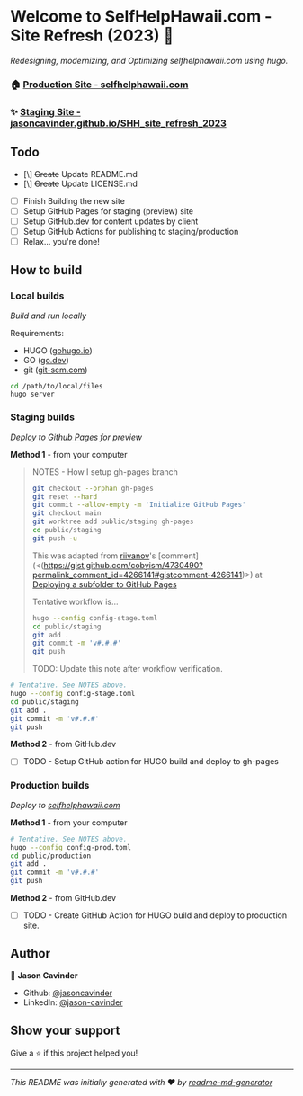 # Welcome to SelfHelpHawaii.com - Site Refresh (2023) 👋

_Redesigning, modernizing, and Optimizing selfhelphawaii.com using hugo._

### 🏠 [Production Site - selfhelphawaii.com](http://selfhelphawaii.com)

### ✨ [Staging Site - jasoncavinder.github.io/SHH_site_refresh_2023](https://jasoncavinder.github.io/SHH_site_refresh_2023)

## Todo
- [\\] ~~Create~~ Update README.md
- [\\] ~~Create~~ Update LICENSE.md
- [ ] Finish Building the new site
- [ ] Setup GitHub Pages for staging (preview) site
- [ ] Setup GitHub.dev for content updates by client
- [ ] Setup GitHub Actions for publishing to staging/production
- [ ] Relax... you're done!

## How to build

### Local builds

_Build and run locally_

Requirements:

- HUGO ([gohugo.io](https://gohugo.io/))
- GO ([go.dev](https://go.dev))
- git ([git-scm.com](https://git-scm.com))

```sh
cd /path/to/local/files
hugo server
```

### Staging builds

_Deploy to [Github Pages](https://jasoncavinder.github.io/website_selfhelphawaii) for preview_

**Method 1** - from your computer

> NOTES - How I setup gh-pages branch
>
> ```sh
> git checkout --orphan gh-pages
> git reset --hard
> git commit --allow-empty -m 'Initialize GitHub Pages'
> git checkout main
> git worktree add public/staging gh-pages
> cd public/staging
> git push -u
> ```
>
> This was adapted from [riivanov](https://gist.github.com/riivanov)'s [comment](<(<https://gist.github.com/cobyism/4730490?permalink_comment_id=4266141#gistcomment-4266141>)>) at [Deploying a subfolder to GitHub Pages](https://gist.github.com/cobyism/4730490)
>
> Tentative workflow is...
>
> ```sh
> hugo --config config-stage.toml
> cd public/staging
> git add .
> git commit -m 'v#.#.#'
> git push
> ```
>
> TODO: Update this note after workflow verification.

```sh
# Tentative. See NOTES above.
hugo --config config-stage.toml
cd public/staging
git add .
git commit -m 'v#.#.#'
git push
```

**Method 2** - from GitHub.dev

- [ ] TODO - Setup GitHub action for HUGO build and deploy to gh-pages

### Production builds

_Deploy to [selfhelphawaii.com](http://selfhelphawaii.com)_

**Method 1** - from your computer

```sh
# Tentative. See NOTES above.
hugo --config config-prod.toml
cd public/production
git add .
git commit -m 'v#.#.#'
git push
```

**Method 2** - from GitHub.dev

- [ ] TODO - Create GitHub Action for HUGO build and deploy to production site.

## Author

👤 **Jason Cavinder**

- Github: [@jasoncavinder](https://github.com/jasoncavinder)
- LinkedIn: [@jason-cavinder](https://linkedin.com/in/jason-cavinder)

## Show your support

Give a ⭐️ if this project helped you!

---

_This README was initially generated with ❤️ by [readme-md-generator](https://github.com/kefranabg/readme-md-generator)_
